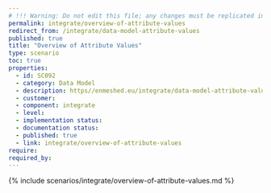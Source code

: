 ```yaml
---
# !!! Warning: Do not edit this file; any changes must be replicated in Excel !!!
permalink: integrate/overview-of-attribute-values
redirect_from: /integrate/data-model-attribute-values
published: true
title: "Overview of Attribute Values"
type: scenario
toc: true
properties:
  - id: SC092
  - category: Data Model
  - description: https//enmeshed.eu/integrate/data-model-attribute-values
  - customer:
  - component: integrate
  - level:
  - implementation status:
  - documentation status:
  - published: true
  - link: integrate/overview-of-attribute-values
require:
required_by:
---
```


{% include scenarios/integrate/overview-of-attribute-values.md %}
